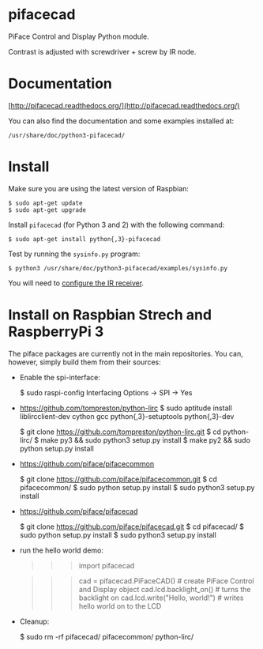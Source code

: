 pifacecad
=========

PiFace Control and Display Python module.

Contrast is adjusted with screwdriver + screw by IR node.


Documentation
=============

[http://pifacecad.readthedocs.org/](http://pifacecad.readthedocs.org/)

You can also find the documentation and some examples installed at:

    /usr/share/doc/python3-pifacecad/

Install
=======

Make sure you are using the latest version of Raspbian:

    $ sudo apt-get update
    $ sudo apt-get upgrade

Install `pifacecad` (for Python 3 and 2) with the following command:

    $ sudo apt-get install python{,3}-pifacecad

Test by running the `sysinfo.py` program:

    $ python3 /usr/share/doc/python3-pifacecad/examples/sysinfo.py

You will need to [configure the IR receiver](http://pifacecad.readthedocs.org/en/latest/lirc.html).

Install on Raspbian Strech and RaspberryPi 3
============================================

The piface packages are currently not in the main repositories. You can,
however, simply build them from their sources:

* Enable the spi-interface:

	$ sudo raspi-config
	Interfacing Options -> SPI -> Yes

* https://github.com/tompreston/python-lirc
	$ sudo aptitude install liblircclient-dev cython gcc python{,3}-setuptools python{,3}-dev

	$ git clone https://github.com/tompreston/python-lirc.git
	$ cd python-lirc/
	$ make py3 && sudo python3 setup.py install
	$ make py2 && sudo python setup.py install

* https://github.com/piface/pifacecommon

	$ git clone https://github.com/piface/pifacecommon.git
	$ cd pifacecommon/
	$ sudo python setup.py install
	$ sudo python3 setup.py install

* https://github.com/piface/pifacecad

	$ git clone https://github.com/piface/pifacecad.git
	$ cd pifacecad/
	$ sudo python setup.py install
	$ sudo python3 setup.py install

* run the hello world demo:

	>>> import pifacecad

	>>> cad = pifacecad.PiFaceCAD()    # create PiFace Control and Display object
	>>> cad.lcd.backlight_on()         # turns the backlight on
	>>> cad.lcd.write("Hello, world!") # writes hello world on to the LCD

* Cleanup: 

	$ sudo rm -rf pifacecad/ pifacecommon/ python-lirc/
